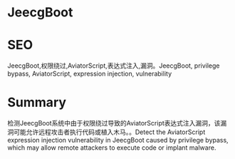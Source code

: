 # JeecgBoot
# SEO
JeecgBoot,权限绕过,AviatorScript,表达式注入,漏洞。JeecgBoot, privilege bypass, AviatorScript, expression injection, vulnerability
# Summary
检测JeecgBoot系统中由于权限绕过导致的AviatorScript表达式注入漏洞，该漏洞可能允许远程攻击者执行代码或植入木马。。Detect the AviatorScript expression injection vulnerability in JeecgBoot caused by privilege bypass, which may allow remote attackers to execute code or implant malware.
